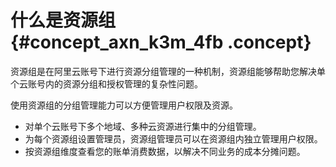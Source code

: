 # 什么是资源组 {#concept_axn_k3m_4fb .concept}

资源组是在阿里云账号下进行资源分组管理的一种机制，资源组能够帮助您解决单个云账号内的资源分组和授权管理的复杂性问题。

使用资源组的分组管理能力可以方便管理用户权限及资源。

-   对单个云账号下多个地域、多种云资源进行集中的分组管理。
-   为每个资源组设置管理员，资源组管理员可以在资源组内独立管理用户权限。
-   按资源组维度查看您的账单消费数据，以解决不同业务的成本分摊问题。


